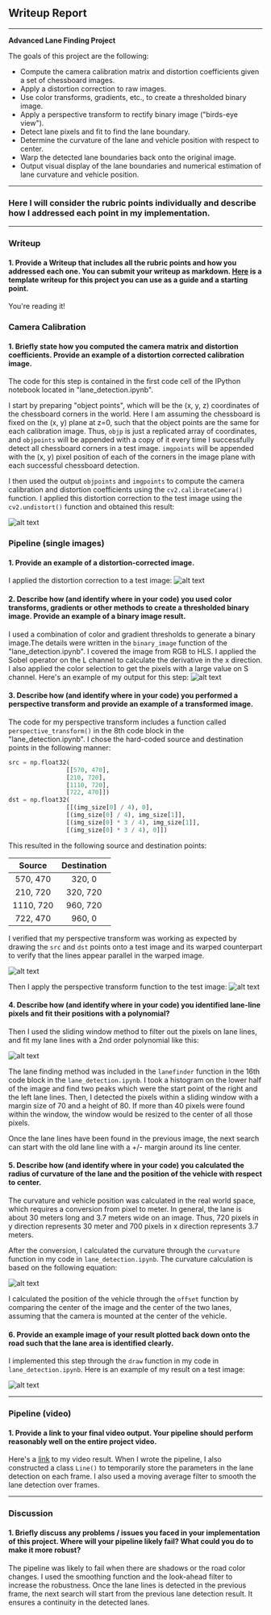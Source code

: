 ## Writeup Report

---

**Advanced Lane Finding Project**

The goals of this project are the following:

* Compute the camera calibration matrix and distortion coefficients given a set of chessboard images.
* Apply a distortion correction to raw images.
* Use color transforms, gradients, etc., to create a thresholded binary image.
* Apply a perspective transform to rectify binary image ("birds-eye view").
* Detect lane pixels and fit to find the lane boundary.
* Determine the curvature of the lane and vehicle position with respect to center.
* Warp the detected lane boundaries back onto the original image.
* Output visual display of the lane boundaries and numerical estimation of lane curvature and vehicle position.

[//]: # (Image References)

[image1]: ./output_images/chessboard/compare.jpg
[image2]: ./output_images/undistorted_image/compare2.jpg
[image3]: ./output_images/binary_image/test3.jpg
[image4]: ./output_images/perspective_transform/perspective_transform.jpg
[image5]: ./output_images/perspective_transform/test3_warped.jpg
[image6]: ./output_images/perspective_transform/lanefinding.jpg
[image7]: ./output_images/equation.jpg
[image8]: ./output_images/final_output/result_test3.jpg

---
### Here I will consider the rubric points individually and describe how I addressed each point in my implementation.  

---

### Writeup

#### 1. Provide a Writeup that includes all the rubric points and how you addressed each one.  You can submit your writeup as markdown.  [Here](https://github.com/udacity/CarND-Advanced-Lane-Lines/blob/master/writeup_template.md) is a template writeup for this project you can use as a guide and a starting point.  

You're reading it!

### Camera Calibration

#### 1. Briefly state how you computed the camera matrix and distortion coefficients. Provide an example of a distortion corrected calibration image.

The code for this step is contained in the first code cell of the IPython notebook located in "lane_detection.ipynb".

I start by preparing "object points", which will be the (x, y, z) coordinates of the chessboard corners in the world. Here I am assuming the chessboard is fixed on the (x, y) plane at z=0, such that the object points are the same for each calibration image.  Thus, `objp` is just a replicated array of coordinates, and `objpoints` will be appended with a copy of it every time I successfully detect all chessboard corners in a test image.  `imgpoints` will be appended with the (x, y) pixel position of each of the corners in the image plane with each successful chessboard detection.  

I then used the output `objpoints` and `imgpoints` to compute the camera calibration and distortion coefficients using the `cv2.calibrateCamera()` function.  I applied this distortion correction to the test image using the `cv2.undistort()` function and obtained this result: 

![alt text][image1]


### Pipeline (single images)

#### 1. Provide an example of a distortion-corrected image.

I applied the distortion correction to a test image:
![alt text][image2]

#### 2. Describe how (and identify where in your code) you used color transforms, gradients or other methods to create a thresholded binary image.  Provide an example of a binary image result.

I used a combination of color and gradient thresholds to generate a binary image.The details were written in the `binary_image` function of the "lane_detection.ipynb". I covered the image from RGB to HLS. I applied the Sobel operator on the L channel to calculate the derivative in the x direction. I also applied the color selection to get the pixels with a large value on S channel. 
Here's an example of my output for this step:
![alt text][image3]

#### 3. Describe how (and identify where in your code) you performed a perspective transform and provide an example of a transformed image.

The code for my perspective transform includes a function called `perspective_transform()` in the 8th code block in the "lane_detection.ipynb".  I chose the hard-coded source and destination points in the following manner:

```python
src = np.float32(
                [[570, 470],
                [210, 720],
                [1110, 720],
                [722, 470]])
dst = np.float32(
                [[(img_size[0] / 4), 0],
                [(img_size[0] / 4), img_size[1]],
                [(img_size[0] * 3 / 4), img_size[1]],
                [(img_size[0] * 3 / 4), 0]])
```

This resulted in the following source and destination points:

| Source        | Destination   | 
|:-------------:|:-------------:| 
| 570, 470      | 320, 0        | 
| 210, 720      | 320, 720      |
| 1110, 720     | 960, 720      |
| 722, 470      | 960, 0        |

I verified that my perspective transform was working as expected by drawing the `src` and `dst` points onto a test image and its warped counterpart to verify that the lines appear parallel in the warped image.

![alt text][image4]

Then I apply the perspective transform function to the test image:
![alt text][image5]

#### 4. Describe how (and identify where in your code) you identified lane-line pixels and fit their positions with a polynomial?

Then I used the sliding window method to filter out the pixels on lane lines, and fit my lane lines with a 2nd order polynomial like this:

![alt text][image6]

The lane finding method was included in the `lanefinder` function in the 16th code block in the `lane_detection.ipynb`. I took a histogram on the lower half of the image and find two peaks which were the start point of the right and the left lane lines. Then, I detected the pixels within a sliding window with a margin size of 70 and a height of 80. If more than 40 pixels were found within the window, the window would be resized to the center of all those pixels. 

Once the lane lines have been found in the previous image, the next search can start with the old lane line with a +/- margin around its line center. 

#### 5. Describe how (and identify where in your code) you calculated the radius of curvature of the lane and the position of the vehicle with respect to center.

The curvature and vehicle position was calculated in the real world space, which requires a conversion from pixel to meter. In general, the lane is about 30 meters long and 3.7 meters wide on an image. Thus, 720 pixels in y direction represents 30 meter and 700 pixels in x direction represents 3.7 meters. 

After the conversion, I calculated the curvature through the `curvature` function in my code in `lane_detection.ipynb`. The curvature calculation is based on the following equation:

![alt text][image7]

I calculated the position of the vehicle through the `offset` function by comparing the center of the image and the center of the two lanes, assuming that the camera is mounted at the center of the vehicle. 

#### 6. Provide an example image of your result plotted back down onto the road such that the lane area is identified clearly.

I implemented this step through the `draw` function in my code in `lane_detection.ipynb`.  Here is an example of my result on a test image:

![alt text][image8]

---

### Pipeline (video)

#### 1. Provide a link to your final video output.  Your pipeline should perform reasonably well on the entire project video.

Here's a [link](./project_video_output.mp4) to my video result.
When I wrote the pipeline, I also constructed a class `Line()` to temporarily store the parameters in the lane detection on each frame. I also used a moving average filter to smooth the lane detection over frames. 

---

### Discussion

#### 1. Briefly discuss any problems / issues you faced in your implementation of this project.  Where will your pipeline likely fail?  What could you do to make it more robust?

The pipeline was likely to fail when there are shadows or the road color changes. I used the smoothing function and the look-ahead filter to increase the robustness. Once the lane lines is detected in the previous frame, the next search will start from the previous lane detection result. It ensures a continuity in the detected lanes. 
